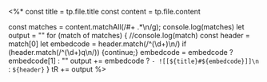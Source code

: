 <%*
const title = tp.file.title
const content = tp.file.content

const matches = content.matchAll(/\#+ .*\n/g);
console.log(matches)
let output = ""
for (match of matches) {
	//console.log(match)
	const header = match[0]
	let embedcode = header.match(/\^(\d+)\n/)
	if (header.match(/\^(\d+)q\n/)) {continue;}
	embedcode = embedcode ? embedcode[1] : ""
	output += embedcode ? `- ![[${title}#${embedcode}]]\n` : `${header}`
}
tR += output
%>

